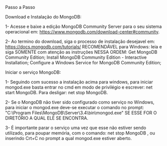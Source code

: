 Passo a Passo

Download e Instalação do MongoDB:

1- Acesse e baixe a edição MongoDB Community Server para o seu sistema operacional em: https://www.mongodb.com/download-center#community.

2- Ao termino do download, siga o processo de instalação desejavel em: https://docs.mongodb.com/tutorials/
  RECOMENDÁVEL para Windows: leia e siga SOMENTE com atenção as instruções NESSA ORDEM: 
  Get MongoDB Community Edition; Install MongoDB Community Edition - Interactive Installation; 
  Configure a Windows Service for MongoDB Community Edition;

Iniciar o serviço MongoDB:

1- Seguindo com sucesso a instalação acima para windows, para iniciar mongod.exe basta entrar no cmd em modo
  de privilégio e escrever: net start MongoDB. Para desligar: net stop MongoDB.

2- Se o MongoDB não tiver sido configurado como serviço no Windows, para iniciar o mongod.exe deve-se executar 
  o comando no prompt: "C:\Program Files\MongoDB\Server\3.4\bin\mongod.exe" SE ESSE FOR O DIRETÓRIO A QUAL ELE SE ENCONTRA.

3- É importante parar o serviço uma vez que esse não estiver sendo utilizado, para poupar memória, 
  com o comando: net stop MongoDB , ou inserindo Crt+C no prompt a qual mongod.exe estiver aberto.
